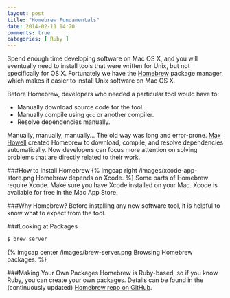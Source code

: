 ```yaml
---
layout: post
title: "Homebrew Fundamentals"
date: 2014-02-11 14:20
comments: true
categories: [ Ruby ]
---
```

Spend enough time developing software on Mac OS X, and you will eventually need to install tools that were written for Unix, but not specifically for OS X. Fortunately we have the [Homebrew](http://brew.sh/) package manager, which makes it easier to install Unix software on Mac OS X. 

Before Homebrew, developers who needed a particular tool would have to:

* Manually download source code for the tool.
* Manually compile using `gcc` or another compiler.
* Resolve dependencies manually.

Manually, manually, manually... The old way was long and error-prone. [Max Howell](https://twitter.com/mxcl) created Homebrew to download, compile, and resolve dependencies automatically. Now developers can focus more attention on solving problems that are directly related to their work.
<!--more-->
###How to Install Homebrew
{% imgcap right /images/xcode-app-store.png Homebrew depends on Xcode. %}
Some parts of Homebrew require Xcode. Make sure you have Xcode installed on your Mac. Xcode is available for free in the Mac App Store.



###Why Homebrew?
Before installing any new software tool, it is helpful to know what to expect from the tool.


###Looking at Packages


```bash
$ brew server
```
{% imgcap center /images/brew-server.png Browsing Homebrew packages. %}




###Making Your Own Packages
Homebrew is Ruby-based, so if you know Ruby, you can create your own packages. Details can be found in the (continuously updated) [Homebrew repo on GitHub](https://github.com/Homebrew/).



